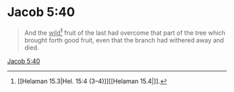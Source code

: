 # Jacob 5:40

> And the <u>wild</u>[^a] fruit of the last had overcome that part of the tree which brought forth good fruit, even that the branch had withered away and died.

[Jacob 5:40](https://www.churchofjesuschrist.org/study/scriptures/bofm/jacob/5?lang=eng&id=p40#p40)


[^a]: [[Helaman 15.3|Hel. 15:4 (3–4)]][[Helaman 15.4|]].  
